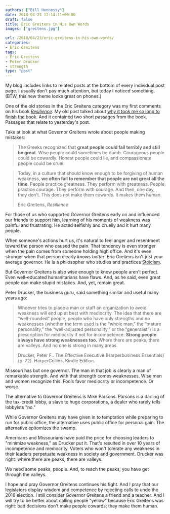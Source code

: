 ```yaml
---
authors: ["Bill Hennessy"]
date: 2018-04-23 12:14:11+00:00
draft: false
title: Eric Greitens in His Own Words
images: ["greitens.jpg"]

url: /2018/04/23/eric-greitens-in-his-own-words/
categories:
- Eric Greitens
tags:
- Eric Greitens
- Peter Drucker
- strength
type: "post"
---
```


My blog includes links to related posts at the bottom of every individual post page. I usually don't pay much attention, but today I noticed something. (BTW, this new theme looks great on phones.)

One of the old stories in the Eric Greitens category was my first comments on his book [_Resilience_](https://a.co/5IUUHWQ)﻿. My old post talked about [why it took me so long to finish the book](https://hennessysview.com/2015/05/19/i-finally-finished-reading-resilience-by-eric-greitens/). And it contained two short passages from the book. Passages that relate to yesterday's post.

Take at look at what Governor Greitens wrote about people making mistakes:

> The Greeks recognized that **great people could fail terribly and still be great**. Wise people could sometimes be dumb. Courageous people could be cowardly. Honest people could lie, and compassionate people could be cruel.

> Today, in a culture that should know enough to be forgiving of human weakness, **we often fail to remember that people are not great all the time**. People practice greatness. They perform with greatness. People practice courage. They perform with courage. And then, one day, they don’t. This does not make them cowards. It makes them human.
> 
> Eric Greitens, _Resilience_

For those of us who supported Governor Greitens early on and influenced our friends to support him, learning of his moments of weakness was painful and frustrating. He acted selfishly and cruelly and it hurt many people.

When someone's actions hurt us, it's natural to feel anger and resentment toward the person who caused the pain. That tendency is even stronger when the pain comes from someone holding high office. And it's even stronger when that person clearly _knows better_﻿. Eric Greitens isn't just your average governor. He is a philosopher who studies and practices [Stoicism](https://hennessysview.com/2016/02/09/evangelical-papists/).

But Governor Greitens is also wise enough to know people aren't perfect. Even well-educated humanitarians have flaws. And, as he said, even great people can make stupid mistakes. And, yet, remain great.

Peter Drucker, the business guru, said something similar and useful many years ago:

> Whoever tries to place a man or staff an organization to avoid weakness will end up at best with mediocrity. The idea that there are “well-rounded” people, people who have only strengths and no weaknesses (whether the term used is the “whole man,” the “mature personality,” the “well-adjusted personality,” or the “generalist”) is a prescription for mediocrity if not for incompetence. **Strong people always have strong weaknesses too.** Where there are peaks, there are valleys. And no one is strong in many areas. 
> 
> Drucker, Peter F.. The Effective Executive (Harperbusiness Essentials) (p. 72). HarperCollins. Kindle Edition.

Missouri has but one governor. The man in that job is clearly a man of remarkable strength. And with that strength comes weaknesses. Wise men and women recognize this. Fools favor mediocrity or incompetence. Or worse.

The alternative to Governor Greitens is Mike Parsons. Parsons is a darling of the tax-credit lobby, a slave to huge corporations, a dealer who rarely tells lobbyists "no." 

While Governor Greitens may have given in to temptation while preparing to run for public office, the alternative uses public office for personal gain. The alternative epitomizes the swamp.

Americans and Missourians have paid the price for choosing leaders to "minimize weakness," as Drucker put it. That's resulted in over 10 years of incompetence and mediocrity. Voters who won't tolerate any weakness in their leaders perpetuate weakness in society and government. Drucker was right: where there are peaks, there are valleys.

We need some peaks, people. And, to reach the peaks, you have get through the valleys. 

I hope and pray Governor Greitens continues his fight. And I pray that our legislators display wisdom and competence by rejecting calls to undo the 2016 election. I still consider Governor Greitens a friend and a teacher. And I will try to be better about calling people "yellow" because Eric Greitens was right: bad decisions don't make people cowards; they make them human.